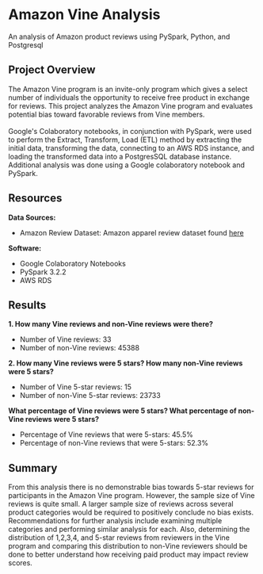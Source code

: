 # Amazon Vine Analysis
 An analysis of Amazon product reviews using PySpark, Python, and Postgresql
## Project Overview
The Amazon Vine program is an invite-only program which gives a select number of individuals the opportunity to receive free product in exchange for reviews. This project analyzes the Amazon Vine program and evaluates potential bias toward favorable reviews from Vine members. <br><br>Google's Colaboratory notebooks, in conjunction with PySpark, were used to perform the Extract, Transform, Load (ETL) method by extracting the initial data, transforming the data, connecting to an AWS RDS instance, and loading the transformed data into a PostgresSQL database instance. Additional analysis was done using a Google colaboratory notebook and PySpark. <br>


## Resources
<b>Data Sources:</b><br>
- Amazon Review Dataset: Amazon apparel review dataset found [here](https://s3.amazonaws.com/amazon-reviews-pds/tsv/index.txt)<br>

<b>Software:</b><br>
- Google Colaboratory Notebooks<br>
- PySpark 3.2.2<br>
- AWS RDS<br>

## Results

<b>1. How many Vine reviews and non-Vine reviews were there?</b>
- Number of Vine reviews: 33
- Number of non-Vine reviews: 45388

<b>2. How many Vine reviews were 5 stars? How many non-Vine reviews were 5 stars?</b>
- Number of Vine 5-star reviews: 15
- Number of non-Vine 5-star reviews: 23733

<b>What percentage of Vine reviews were 5 stars? What percentage of non-Vine reviews were 5 stars?</b>
- Percentage of Vine reviews that were 5-stars: 45.5%
- Percentage of non-Vine reviews that were 5-stars: 52.3%

## Summary
From this analysis there is no demonstrable bias towards 5-star reviews for participants in the Amazon Vine program. However, the sample size of Vine reviews is quite small. A larger sample size of reviews across several product categories would be required to positively conclude no bias exists. Recommendations for further analysis include examining multiple categories and performing similar analysis for each. Also, determining the distribution of 1,2,3,4, and 5-star reviews from reviewers in the Vine program and comparing this distribution to non-Vine reviewers should be done to better understand how receiving paid product may impact review scores.